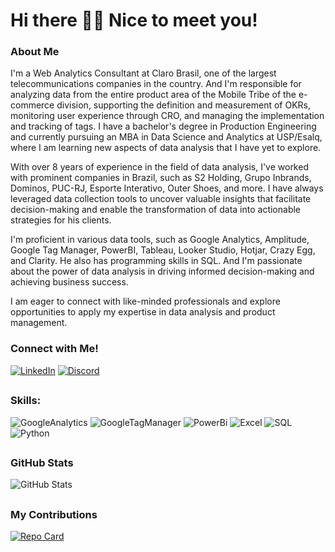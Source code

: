 # Hi there 🤙🏽 Nice to meet you!

### About Me
I'm a Web Analytics Consultant at Claro Brasil, one of the largest telecommunications companies in the country. And I'm responsible for analyzing data from the entire product area of the Mobile Tribe of the e-commerce division, supporting the definition and measurement of OKRs, monitoring user experience through CRO, and managing the implementation and tracking of tags. I have a bachelor's degree in Production Engineering and currently pursuing an MBA in Data Science and Analytics at USP/Esalq, where I am learning new aspects of data analysis that I have yet to explore.

With over 8 years of experience in the field of data analysis, I've worked with prominent companies in Brazil, such as S2 Holding, Grupo Inbrands, Dominos, PUC-RJ, Esporte Interativo, Outer Shoes, and more. I have always leveraged data collection tools to uncover valuable insights that facilitate decision-making and enable the transformation of data into actionable strategies for his clients. 

I'm proficient in various data tools, such as Google Analytics, Amplitude, Google Tag Manager, PowerBI, Tableau, Looker Studio, Hotjar, Crazy Egg, and Clarity. He also has programming skills in SQL. And I'm passionate about the power of data analysis in driving informed decision-making and achieving business success. 

I am eager to connect with like-minded professionals and explore opportunities to apply my expertise in data analysis and product management.

### Connect with Me!
[![LinkedIn](https://img.shields.io/badge/LinkedIn-000?style=for-the-badge&logo=linkedin&logoColor=0E76A8)](https://www.linkedin.com/in/renatomedeiiros/) [![Discord](https://img.shields.io/badge/Discord-000?style=for-the-badge&logo=discord)](https://www.discord.com/in/renatomvp/)

## 

### Skills:
![GoogleAnalytics](https://img.shields.io/badge/GA4-000?style=for-the-badge&logo=GoogleAnalytics) 
![GoogleTagManager](https://img.shields.io/badge/GTM-000?style=for-the-badge&logo=GoogleTagManager) 
![PowerBi](https://img.shields.io/badge/Power_Bi-000?style=for-the-badge&logo=PowerBi) 
![Excel](https://img.shields.io/badge/Excel-000?style=for-the-badge&logo=MicrosoftExcel) 
![SQL](https://img.shields.io/badge/SQL-000?style=for-the-badge&logo=SQL) 
![Python](https://img.shields.io/badge/Python-000?style=for-the-badge&logo=python) 

## 

### GitHub Stats
![GitHub Stats](https://github-readme-stats.vercel.app/api?username=AnalyticsRio&theme=transparent&bg_color=000&border_color=30A3DC&show_icons=true&icon_color=30A3DC&title_color=E94D5F&text_color=FFF&hide_title=true&hide=stars)

## 

### My Contributions
[![Repo Card](https://github-readme-stats.vercel.app/api/pin/?username=AnalyticsRio&repo=dio-lab-open-source&bg_color=000&border_color=30A3DC&show_icons=true&icon_color=30A3DC&title_color=E94D5F&text_color=FFF)](https://github.com/AnalyticsRio/dio-lab-open-source)
